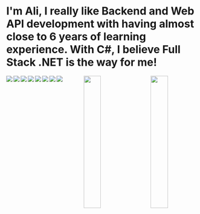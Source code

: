 
# I'm Ali, I really like Backend and Web API development with having almost close to 6 years of learning experience. With C#, I believe Full Stack .NET is the way for me! 
 
  
<img align="left" src="https://img.shields.io/badge/c%23-%23239120.svg?style=for-the-badge&logo=c-sharp&logoColor=white"/>
<img align="left" src="https://img.shields.io/badge/.NET-5C2D91?style=for-the-badge&logo=.net&logoColor=white"/>
<img align="left" src="https://img.shields.io/badge/html5-%23E34F26.svg?style=for-the-badge&logo=html5&logoColor=white"/>
<img align="left"  src="https://img.shields.io/badge/css3-%231572B6.svg?style=for-the-badge&logo=css3&logoColor=white"/>
<img align="left" src="https://img.shields.io/badge/Microsoft%20SQL%20Server-CC2927?style=for-the-badge&logo=microsoft%20sql%20server&logoColor=white"/>
<img align="left" src="https://img.shields.io/badge/javascript-%23323330.svg?style=for-the-badge&logo=javascript&logoColor=%23F7DF1E"/>
<img align="left" src="https://img.shields.io/badge/typescript-%23007ACC.svg?style=for-the-badge&logo=typescript&logoColor=white"/>
<img align="left" src="https://img.shields.io/badge/Postman-FF6C37?style=for-the-badge&logo=postman&logoColor=white"/>
<div align="center">
  <img width="30%" src="https://github-readme-stats.vercel.app/api?username=exuviaesubarashii&show_icons=true&theme=radical"/>
<img align="left" width="30%" src="https://github-readme-stats.vercel.app/api/top-langs/?username=exuviaesubarashii&exclude_repo=github-readme-stats,exuviaesubarashii.github.io"/>

</div>

